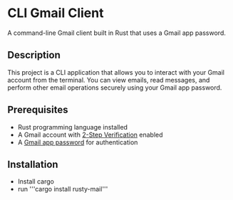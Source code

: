 # CLI Gmail Client

A command-line Gmail client built in Rust that uses a Gmail app password.

## Description

This project is a CLI application that allows you to interact with your Gmail account from the terminal. You can view emails, read messages, and perform other email operations securely using your Gmail app password.

## Prerequisites

- Rust programming language installed
- A Gmail account with [2-Step Verification](https://support.google.com/accounts/answer/185839) enabled
- A [Gmail app password](https://support.google.com/mail/answer/185833?hl=en) for authentication

## Installation
- Install cargo
- run '''cargo install rusty-mail'''
